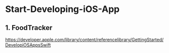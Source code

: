 # Start-Developing-iOS-App

## 1. FoodTracker
https://developer.apple.com/library/content/referencelibrary/GettingStarted/DevelopiOSAppsSwift
